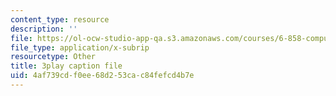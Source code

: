 ```yaml
---
content_type: resource
description: ''
file: https://ol-ocw-studio-app-qa.s3.amazonaws.com/courses/6-858-computer-systems-security-fall-2014/4af739cdf0ee68d253cac84fefcd4b7e_3v5Von-oNUg.srt
file_type: application/x-subrip
resourcetype: Other
title: 3play caption file
uid: 4af739cd-f0ee-68d2-53ca-c84fefcd4b7e
---
```

